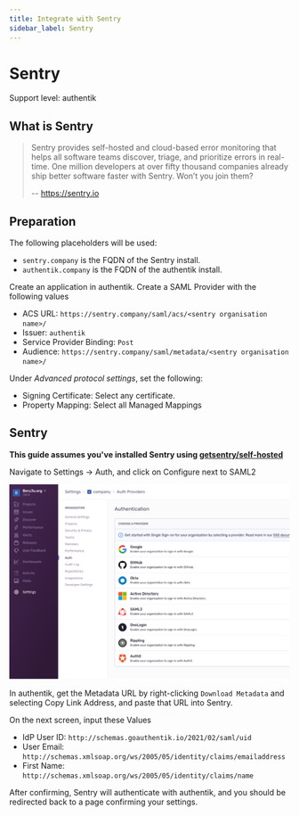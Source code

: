 ```yaml
---
title: Integrate with Sentry
sidebar_label: Sentry
---
```


# Sentry

<span class="badge badge--primary">Support level: authentik</span>

## What is Sentry

> Sentry provides self-hosted and cloud-based error monitoring that helps all software teams discover, triage, and prioritize errors in real-time.
> One million developers at over fifty thousand companies already ship better software faster with Sentry. Won’t you join them?
>
> -- https://sentry.io

## Preparation

The following placeholders will be used:

-   `sentry.company` is the FQDN of the Sentry install.
-   `authentik.company` is the FQDN of the authentik install.

Create an application in authentik. Create a SAML Provider with the following values

-   ACS URL: `https://sentry.company/saml/acs/<sentry organisation name>/`
-   Issuer: `authentik`
-   Service Provider Binding: `Post`
-   Audience: `https://sentry.company/saml/metadata/<sentry organisation name>/`

Under _Advanced protocol settings_, set the following:

-   Signing Certificate: Select any certificate.
-   Property Mapping: Select all Managed Mappings

## Sentry

**This guide assumes you've installed Sentry using [getsentry/self-hosted](https://github.com/getsentry/self-hosted)**

Navigate to Settings -> Auth, and click on Configure next to SAML2

![](./auth.png)

In authentik, get the Metadata URL by right-clicking `Download Metadata` and selecting Copy Link Address, and paste that URL into Sentry.

On the next screen, input these Values

-   IdP User ID: `http://schemas.goauthentik.io/2021/02/saml/uid`
-   User Email: `http://schemas.xmlsoap.org/ws/2005/05/identity/claims/emailaddress`
-   First Name: `http://schemas.xmlsoap.org/ws/2005/05/identity/claims/name`

After confirming, Sentry will authenticate with authentik, and you should be redirected back to a page confirming your settings.
